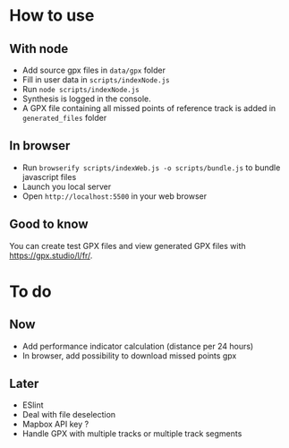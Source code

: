 # How to use
## With node
- Add source gpx files in `data/gpx` folder
- Fill in user data in `scripts/indexNode.js`
- Run `node scripts/indexNode.js`
- Synthesis is logged in the console.
- A GPX file containing all missed points of reference track is added in `generated_files` folder

## In browser
- Run `browserify scripts/indexWeb.js -o scripts/bundle.js` to bundle javascript files
- Launch you local server
- Open `http://localhost:5500` in your web browser

## Good to know
You can create test GPX files and view generated GPX files with https://gpx.studio/l/fr/.
# To do
## Now
- Add performance indicator calculation (distance per 24 hours)
- In browser, add possibility to download missed points gpx
## Later
- ESlint
- Deal with file deselection
- Mapbox API key ?
- Handle GPX with multiple tracks or multiple track segments
